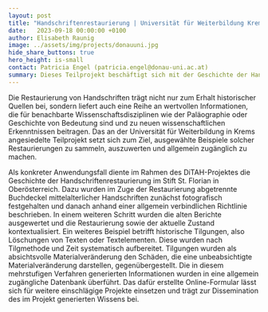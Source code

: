```yaml
---
layout: post
title: "Handschriftenrestaurierung | Universität für Weiterbildung Krems"
date:   2023-09-18 00:00:00 +0100
author: Elisabeth Raunig
image: ../assets/img/projects/donauuni.jpg
hide_share_buttons: true
hero_height: is-small
contact: Patricia Engel (patricia.engel@donau-uni.ac.at)
summary: Dieses Teilprojekt beschäftigt sich mit der Geschichte der Handschriftenrestaurierung im Stift St. Florian in Oberösterreich.
---
```


Die Restaurierung von Handschriften trägt nicht nur zum Erhalt historischer Quellen bei, sondern liefert auch eine Reihe an wertvollen Informationen, die für benachbarte Wissenschaftsdisziplinen wie der Paläographie oder Geschichte von Bedeutung sind und zu neuen wissenschaftlichen Erkenntnissen beitragen. Das an der Universität für Weiterbildung in Krems angesiedelte Teilprojekt setzt sich zum Ziel, ausgewählte Beispiele solcher Restaurierungen zu sammeln, auszuwerten und allgemein zugänglich zu machen.

Als konkreter Anwendungsfall diente im Rahmen des DiTAH-Projektes die Geschichte der Handschriftenrestaurierung im Stift St. Florian in Oberösterreich. 
Dazu wurden im Zuge der Restaurierung abgetrennte Buchdeckel mittelalterlicher Handschriften zunächst fotografisch festgehalten und danach anhand einer allgemein verbindlichen Richtlinie beschrieben. In einem weiteren Schritt wurden die alten Berichte ausgewertet und die Restaurierung sowie der aktuelle Zustand kontextualisiert. Ein weiteres Beispiel betrifft historische Tilgungen, also Löschungen von Texten oder Textelementen. Diese wurden nach Tilgmethode und Zeit systematisch aufbereitet. Tilgungen wurden als absichtsvolle Materialveränderung den Schäden, die eine unbeabsichtigte Materialveränderung darstellen, gegenübergestellt. Die in diesem mehrstufigen Verfahren generierten Informationen wurden in eine allgemein zugängliche Datenbank überführt. Das dafür erstellte Online-Formular lässt sich für weitere einschlägige Projekte einsetzen und trägt zur Dissemination des im Projekt generierten Wissens bei.
